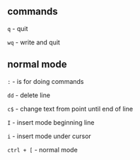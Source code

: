 ## commands

`q` - quit

`wq` - write and quit

## normal mode

`:` - is for doing commands

`dd` - delete line

`c$` - change text from point until end of line

`I` - insert mode beginning line

`i` - insert mode under cursor

`ctrl + [` - normal mode

